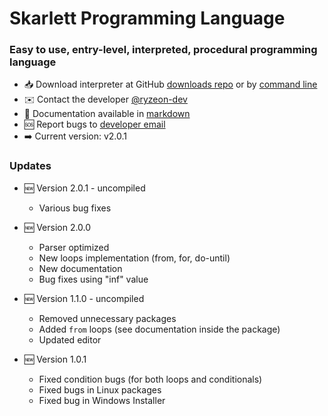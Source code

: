 # Skarlett Programming Language


### Easy to use, entry-level, interpreted, procedural programming language
*   📥  Download interpreter at GitHub [downloads repo](https://github.com/skarlett-language/SkarlettDownload/releases/) or by [command line](https://github.com/skarlett-language/SkarlettDownload)
*   ✉️  Contact the developer [@ryzeon-dev](https://github.com/ryzeon-dev)
*   📄  Documentation available in [markdown](https://github.com/skarlett-language/SkarlettDocumentation#readme)
*   🆘  Report bugs to [developer email](mailto:systemcpy@gmail.com)
*   ➡️  Current version: v2.0.1


### Updates
  * 🆕 Version 2.0.1 - uncompiled
    * Various bug fixes 

  * 🆕 Version 2.0.0
    * Parser optimized
    * New loops implementation (from, for, do-until)
    * New documentation
    * Bug fixes using "inf" value

  
 * 🆕 Version 1.1.0 - uncompiled 
    * Removed unnecessary packages
    * Added `from` loops (see documentation inside the package)
    * Updated editor

  * 🆕 Version 1.0.1
    * Fixed condition bugs (for both loops and conditionals)
    * Fixed bugs in Linux packages  
    * Fixed bug in Windows Installer 
